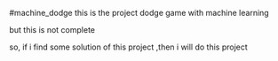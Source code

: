#machine_dodge
this is the project dodge game with machine learning

but this is not complete

so, if i find some solution of this project ,then i will do this project 
